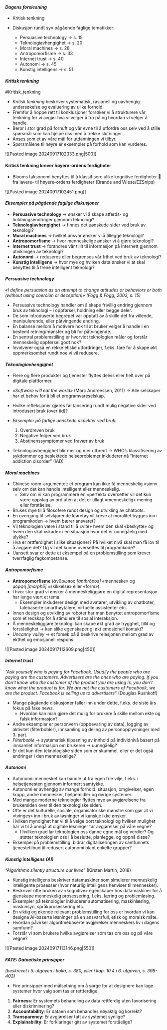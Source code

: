 

#### *Dagens forelesning*

- Kritisk tenkning

- Diskusjon rundt syv pågående faglige tematikker:
    - Persuasive technology → s. 15
    - Teknologiavhengighet → s. 20
    - Moral machines → s. 28
    - Antropomorfisme → s. 33
    - Internet trust → s. 40
    - Autonomi → s. 45
    - Kunstig intelligens → s. 51


#### *Kritisk tenkning*
#Kritisk_tenkning
- *Kritisk tenkning* beskriver systematisk, rasjonell og uavhengig undersøkelse og evaluering av ulike forhold.
- Fremfor å hoppe rett til konklusjoner forsøker vi å strukturere vår tenkning før vi avgjør hva vi velger å tro på og hvordan vi velger å handle.
- Beror i stor grad på fornuft og vår evne til å utfordre oss selv ved å stille spørsmål som kan hjelpe oss med å trekke slutninger.
- Anses som et av våre mål for utdanningen vi tilbyr.
- Spørsmålene til høyre er eksempler på forhold som kan vurderes.

![[Pasted image 20240917102333.png|500]]

#### Kritisk tenkning krever høyere-ordens ferdigheter 

- Blooms taksonomi benyttes til å klassifisere ulike kognitive ferdigheter  fra lavere- til høyere-ordens ferdigheter (Brande and Wiese/EZSnips)

![[Pasted image 20240917102451.png]]

#### *Eksempler på pågående faglige diskusjoner*

- **Persuasive technology** → ønsker vi å skape atferds- og holdningsendringer gjennom teknologi?
- **Teknologiavhengighet** → finnes det uønskede sider ved bruk av teknologi?
- **Moral machines** → hvilket ansvar ønsker vi å tillegge teknologi?
- **Antropomorfisme** → hvor menneskelige ønsker vi å gjøre teknologi?
- **Internet trust** → forandres vår tillit til informasjon på Internett gjennom utviklingen av teknologi?
- **Autonomi** → reduseres eller begrenses vår frihet ved bruk av teknologi?
- **Kunstig intelligens** → hvor mye og hvilken data ønsker vi at skal benyttes til å trene intelligent teknologi?


#### *Persuasive technology*

_«I define persuasion as an attempt to change attitudes or behaviors or both (without using coercion or deception)»_ _(Fogg & Fogg, 2003, s. 15)_

- Persuasive technology handler om å skape frivillig endring gjennom bruk av teknologi – i oppførsel, holdning eller begge deler.
- De som introduserte begrepet var opptatt av å skille det fra villende, manipulerende, eller påtvingende endring.
- En balanse mellom å motivere nok til at bruker velger å handle i en bestemt retning/mønster og bli for påtvingende.
- En sentral problemstilling er hvorvidt teknologien måler og forstår menneskelig oppførsel godt nok?
- Involverer også en rekke etiske utfordringer, f.eks. fare for å skape økt oppmerksomhet rundt noe vi vil redusere.

#### *Teknologiavhengighet*

- Flere og flere produkter og tjenester flyttes delvis eller helt over på digitale plattformer.

- *«Software will eat the world»* (Marc Andreessen, 2011) → Alle selskaper har et behov for å bli et programvareselskap.

- Hvilke refleksjoner gjøres før lansering rundt mulig negative sider ved introdusert bruk (over tid)?

- *Eksempler på farlige uønskede aspekter ved bruk:*
    1. Overdreven bruk
    2. Negative følger ved bruk
    3. Abstinenssymptomer ved fravær av bruk
    
- Teknologiavhengighet blir mer og mer utbredt → WHO’s klassifisering av sykdommer og beslektede helseproblemer inkluderer nå “Internet addiction disorder” (IAD)


#### *Moral machines*

- Chinese room-argumentet: et program kan ikke få menneskelig «sinn» selv om det kan handle intelligent eller menneskelig.
    - Selv om vi kan programmere en «perfekt» oversetter vil det kun være oppslag av ord uten at det er tillagt «menneskelig» mening eller forståelse.
- Brukes mye til å filosofere rundt design og utvikling av chatbots.
- En overgang til selvkjørende kjøretøy vil kreve at moralitet bygges inn i programkoden → hvem bærer ansvaret?
- Vil teknologien være i stand til å «vite» hvem den skal «beskytte» og hvem den skal «skade» i en situasjon hvor det er uunngåelig med ulykke?
- Hva er rettferdighet i slike situasjoner? På hvilket nivå skal man få lov til å avgjøre det? Og vil det kunne oversettes til programkode?
- Uansett svar er dette et eksempel på en problemstilling som krever tverrfaglig fagkompetanse.


#### *Antropomorfisme*

- **Antropomorfisme** (ἄνθρωπος _[ánthrōpos]_ «menneske» og μορφή _[morphē]_ «skikkelse» eller «form»).
- I hvor stor grad vi ønsker å menneskeliggjøre en digital representasjon har lenge vært et tema.
    - Eksempler inkluderer design med avatarer, utvikling av chatboter, talebaserte smarthøytalere, virtuelle assistenter etc.
- Innen design og utvikling av roboter har man benyttet antropomorfisme som et redskap for å stimulere til sosial interaksjon.
- Å menneskeliggjøre teknologi kan skape økt grad av trygghet, tillit og forståelighet → kan slike egenskaper gi økt emosjonell kontakt?
- _Uncanny valley_ → et forsøk på å beskrive relasjonen mellom grad av ekthet og emosjonell respons.

![[Pasted image 20240917112609.png|450]]
#### *Internet trust*

_“Ask yourself who is paying for Facebook. Usually the people who are paying are the customers. Advertisers are the ones who are paying. If you don't know who the customer of the product you are using is, you don't know what the product is for. We are not the customers of Facebook, we are the product. Facebook is selling us to advertisers”_ (Douglas Rushkoff)

- Mange pågående diskusjoner faller inn under dette, f.eks. de siste års fokus på fake news.
    - Hvordan kan man gjøre det mulig for brukere å skille mellom ekte og falsk informasjon?
- Andre eksempler er personvern (oppbevaring av data), logging av aktivitet (filterbobler), innsamling og deling av personopplysninger med 3. part.
- _Filterboble_ → systematisk tilpasning av innhold på individnivå basert på innsamlet informasjon om brukeren → uunngåelig?
- Er det kun den teknologiske siden som er skummel, eller er det også endringer i den menneskelige?


#### *Autonomi*

- Autonomi: mennesket kan handle ut fra egen frie vilje, f.eks. i helsetjenesten gjennom informert samtykke.
- Autonomi er avhengig av mange forhold: situasjon, omgivelser, egen kropp, andre mennesker, hjelpemidler og øvrige systemer.
- Med mange moderne teknologier flyttes mye av avgjørelsene fra brukersiden over til den teknologiske siden.
- Ofte er det kulturelle, sosiale, organisatoriske mønstre som gjør at vi «tvinges» inn i bruk av løsninger vi kanskje ikke ønsker.
- Hvilken myndighet har vi til å velge bort teknologi og hvilken mulighet har vi til å unngå at digitale løsninger tar avgjørelser på våre vegne?
    - I hvilken grad lar teknologien oss danne egne mål og verdier? Og støtter teknologien oss i å beslutte, planlegge, og oppnå disse?
- Eksempel på problemstilling: bidrar digitaliseringen av samfunnets tjenestetilbud til redusert autonomi blant enkelte grupper?


#### *Kunstig intelligens (AI)*

_“Algorithms silently structure our lives”_ (Kirsten Martin, 2018)

- Kunstig intelligens beskriver datamaskiner som simulerer menneskelig intelligente prosesser (hvor naturlig intelligens henviser til mennesker).
- Beskriver ofte bruken av «kognitive» egenskaper hos datamaskiner for å gjenskape menneskelig prosessering, f.eks. læring og problemløsing.
- Eksempler på teknologier inkluderer automatisering, maskinlæring, maskinsyn, språkprosessering etc.
- En viktig og økende relevant problemstilling for oss er hvordan vi kan designe AI-baserte løsninger på en ansvarsfull, etisk og moralsk måte.
- Hvordan påvirker algoritmebaserte avgjørelser menneskers liv i dagens samfunn?
- Forstår vi som brukere hvilke avgjørelser som tas om oss og på våre vegne?

![[Pasted image 20240917113146.png|550]]
#### *FATE: Dataetiske prinsipper*

_(beskrevet i 5. utgaven i boka, s. 380, eller i kap. 10.4 i 6. utgaven, s. 398-403)_

- Fire prinsipper med målsetning om å sørge for at designere kan lage systemer hvor valg som tas er rettferdige:

1. **Fairness**: Er systemets behandling av data rettferdig uten favorisering eller diskriminering?
2. **Accountability**: Er dataen som behandles nøyaktig og korrekt?
3. **Transparency**: Er avgjørelser tatt av systemet synlige?
4. **Explainability**: Er forklaringer gitt av systemet forståelige?